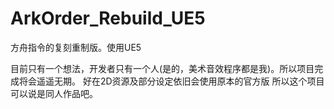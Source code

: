 # ArkOrder_Rebuild_UE5
方舟指令的复刻重制版。使用UE5

目前只有一个想法，开发者只有一个人(是的，美术音效程序都是我)。所以项目完成将会遥遥无期。
好在2D资源及部分设定依旧会使用原本的官方版
所以这个项目可以说是同人作品吧。
